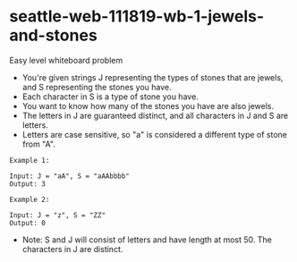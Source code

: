 # seattle-web-111819-wb-1-jewels-and-stones

Easy level whiteboard problem

- You're given strings J representing the types of stones that are jewels, and S representing the stones you have.
- Each character in S is a type of stone you have.
- You want to know how many of the stones you have are also jewels.
- The letters in J are guaranteed distinct, and all characters in J and S are letters.
- Letters are case sensitive, so "a" is considered a different type of stone from "A".

```
Example 1:

Input: J = "aA", S = "aAAbbbb"
Output: 3

Example 2:

Input: J = "z", S = "ZZ"
Output: 0
```

- Note: S and J will consist of letters and have length at most 50.
  The characters in J are distinct.
